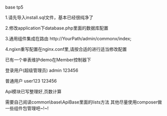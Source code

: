 base tp5

1.请先导入install.sql文件，基本已经很纯净了

2.修改application下database.php里面的数据库配置

3.通用组件集成在路由 http://YourPath/admin/commonx/index;

4.ngixn重写配置在nginx.conf里,请按合适的进行适当修改配置

已有一个单表维护demo在Member控制器下

登录用户(超级管理员) admin 123456

普通用户 user123 123456

Api模块已写整理好,页数计算

需要自己阅读common\base\ApiBase里面的lists方法
其他尽量使用composer做一些组件包管理吧~!~!


